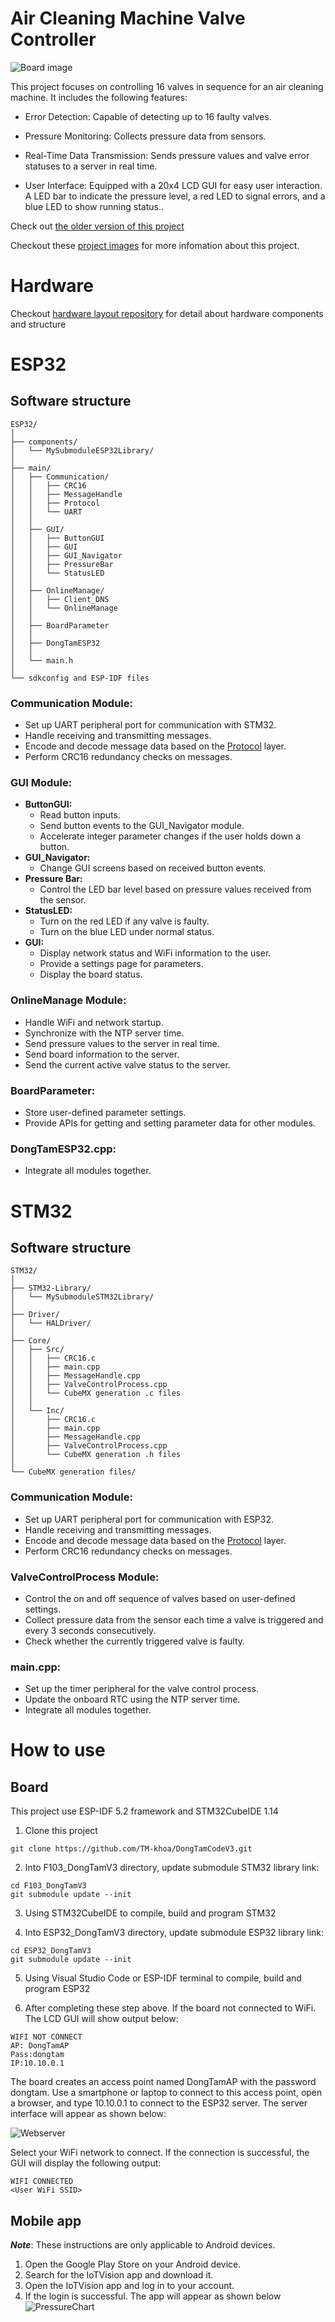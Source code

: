 # Air Cleaning Machine Valve Controller
![Board image](image/BoardImage.png)

This project focuses on controlling 16 valves in sequence for an air cleaning machine. It includes the following features:

- Error Detection: Capable of detecting up to 16 faulty valves.

 - Pressure Monitoring: Collects pressure data from sensors.

 - Real-Time Data Transmission: Sends pressure values and valve error statuses to a server in real time.

 - User Interface: Equipped with a 20x4 LCD GUI for easy user interaction. A LED bar to indicate the pressure level, a red LED to signal errors, and a blue LED to show running status..

Check out [the older version of this project](https://github.com/IoTVision/DongTamV2)

Checkout these [project images](https://drive.google.com/drive/u/0/folders/1x6IVG3RRH-fNO5Y98BAA3cW-dD-tSMe1) for more infomation about this project.
# Hardware
Checkout [hardware layout repository](https://github.com/TM-khoa/DongTamHardwareV2.git) for detail about hardware components and structure
# ESP32 
## Software structure
```
ESP32/
│
├── components/
│   └── MySubmoduleESP32Library/
│
├── main/
│   ├── Communication/
│   │   ├── CRC16
│   │   ├── MessageHandle
│   │   ├── Protocol
│   │   └── UART
│   │
│   ├── GUI/
│   │   ├── ButtonGUI
│   │   ├── GUI
│   │   ├── GUI_Navigator
│   │   ├── PressureBar
│   │   └── StatusLED
│   │
│   ├── OnlineManage/
│   │   ├── Client_DNS
│   │   └── OnlineManage
│   │
│   ├── BoardParameter
│   │
│   ├── DongTamESP32
│   │
│   └── main.h
│
└── sdkconfig and ESP-IDF files

```
### 

### Communication Module: 
- Set up UART peripheral port for communication with STM32.
- Handle receiving and transmitting messages.
- Encode and decode message data based on the [Protocol](https://github.com/TM-khoa/MyProtocolCommunication) layer.
- Perform CRC16 redundancy checks on messages.

### GUI Module:
- **ButtonGUI:**
  - Read button inputs.
  - Send button events to the GUI_Navigator module.
  - Accelerate integer parameter changes if the user holds down a button.
- **GUI_Navigator:**
  - Change GUI screens based on received button events.
- **Pressure Bar:**
  - Control the LED bar level based on pressure values received from the sensor.
- **StatusLED:**
  - Turn on the red LED if any valve is faulty.
  - Turn on the blue LED under normal status.
- **GUI:**
  - Display network status and WiFi information to the user.
  - Provide a settings page for parameters.
  - Display the board status.

### OnlineManage Module:
- Handle WiFi and network startup.
- Synchronize with the NTP server time.
- Send pressure values to the server in real time.
- Send board information to the server.
- Send the current active valve status to the server.

### BoardParameter:
- Store user-defined parameter settings.
- Provide APIs for getting and setting parameter data for other modules.

### DongTamESP32.cpp:
- Integrate all modules together.


# STM32
## Software structure
```
STM32/
│
├── STM32-Library/
│   └── MySubmoduleSTM32Library/
│
├── Driver/
│   └── HALDriver/
│
├── Core/
│   ├── Src/
│   │   ├── CRC16.c
│   │   ├── main.cpp
│   │   ├── MessageHandle.cpp
│   │   ├── ValveControlProcess.cpp
│   │   └── CubeMX generation .c files
│   │
│   └── Inc/
│       ├── CRC16.c
│       ├── main.cpp
│       ├── MessageHandle.cpp
│       ├── ValveControlProcess.cpp
│       └── CubeMX generation .h files
│
└── CubeMX generation files/

```
### Communication Module:
- Set up UART peripheral port for communication with ESP32.
- Handle receiving and transmitting messages.
- Encode and decode message data based on the [Protocol](https://github.com/TM-khoa/MyProtocolCommunication) layer.
- Perform CRC16 redundancy checks on messages.

### ValveControlProcess Module:
- Control the on and off sequence of valves based on user-defined settings.
- Collect pressure data from the sensor each time a valve is triggered and every 3 seconds consecutively.
- Check whether the currently triggered valve is faulty.

### main.cpp:
- Set up the timer peripheral for the valve control process.
- Update the onboard RTC using the NTP server time.
- Integrate all modules together.

# How to use
## Board
This project use ESP-IDF 5.2 framework and STM32CubeIDE 1.14

1. Clone this project


```
git clone https://github.com/TM-khoa/DongTamCodeV3.git
```
2. Into F103_DongTamV3 directory, update submodule STM32 library link:

```
cd F103_DongTamV3
git submodule update --init
```
3. Using STM32CubeIDE to compile, build and program STM32 

4. Into ESP32_DongTamV3 directory, update submodule ESP32 library link:
```
cd ESP32_DongTamV3
git submodule update --init
```

5. Using Visual Studio Code or ESP-IDF terminal to compile, build and program ESP32 

6. After completing these step above. If the board not connected to WiFi. The LCD GUI will show output below:
```
WIFI NOT CONNECT
AP: DongTamAP
Pass:dongtam
IP:10.10.0.1
```
The board creates an access point named DongTamAP with the password dongtam. Use a smartphone or laptop to connect to this access point, open a browser, and type 10.10.0.1 to connect to the ESP32 server. The server interface will appear as shown below:


![Webserver](/image/Wifimanaer.png)

Select your WiFi network to connect. If the connection is successful, the GUI will display the following output:
```
WIFI CONNECTED
<User WiFi SSID>
``` 

## Mobile app

__*Note*__: These instructions are only applicable to Android devices.

1. Open the Google Play Store on your Android device.
2. Search for the IoTVision app and download it.
3. Open the IoTVision app and log in to your account.
4. If the login is successful. The app will appear as shown below
![PressureChart](image/PressureChart%20.jpg)